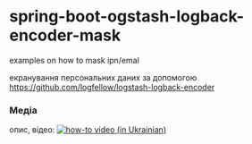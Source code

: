 # spring-boot-ogstash-logback-encoder-mask
examples on how to mask ipn/emal

екранування персональних даних за допомогою https://github.com/logfellow/logstash-logback-encoder

### Медіа
опис, відео: [![how-to video (in Ukrainian)](https://img.youtube.com/vi/rF2eCcX4I_E/0.jpg)](https://www.youtube.com/watch?v=rF2eCcX4I_E)
